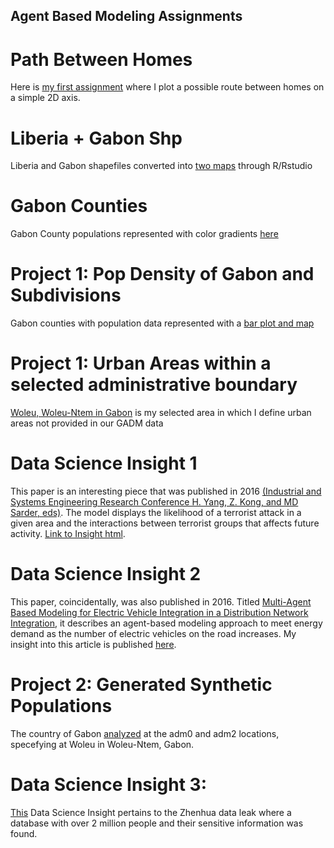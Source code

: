 ## Agent Based Modeling Assignments

# Path Between Homes
Here is [my first assignment](https://rpubs.com/mabuch/651829) where I plot a possible route between homes on a simple 2D axis.

# Liberia + Gabon Shp
Liberia and Gabon shapefiles converted into [two maps](https://rpubs.com/mabuch/652850) through R/Rstudio

# Gabon Counties
Gabon County populations represented with color gradients [here](https://rpubs.com/mabuch/653485)

# Project 1: Pop Density of Gabon and Subdivisions
Gabon counties with population data represented with a [bar plot and map](https://rpubs.com/mabuch/659187)

# Project 1: Urban Areas within a selected administrative boundary
[Woleu, Woleu-Ntem in Gabon](https://rpubs.com/mabuch/662233) is my selected area in which I define urban areas not provided in our GADM data

# Data Science Insight 1
This paper is an interesting piece that was published in 2016 [(Industrial and Systems Engineering Research Conference
H. Yang, Z. Kong, and MD Sarder, eds)](https://d1wqtxts1xzle7.cloudfront.net/46104226/FinalPaper_1446.pdf?1464719223=&response-content-disposition=inline%3B+filename%3DAn_Agent_Based_Approach_for_Understandin.pdf&Expires=1600438398&Signature=GfgQVlJDQQUrGEQAeb2UajwZWOF4O7fb2j07z~3xMprSAdEMYG1tf1Fmti8ztrt472BqELadKOia9VgDV4HyeMaPA6Yss3kOms93IsMzBSZcT4mfCXNSrposkefP44OCKeaDr7NCxvyx3h4qdfdWPSdU9sjyN4Qj5nuhDY46xXhLDh6o51amk0Snpv-fv1LgDw-FU5yGkAXTLGZuf8BN37RXbYSK3a-zezyjiXlYhcyO-de~CVNJGSdG8fHkslwlbQcLjpMuJSTF0uMOGtZc6Rw0-cUbo-ZmK1lVEMAMeWVUK4gD2vtgZ7VfZi7Jt~f8dpz40NgOVmad9G4ZsIPX3w__&Key-Pair-Id=APKAJLOHF5GGSLRBV4ZA). The model displays the likelihood of a terrorist attack in a given area and the interactions between terrorist groups that affects future activity. [Link to Insight html](https://rpubs.com/mabuch/662394).

# Data Science Insight 2
This paper, coincidentally, was also published in 2016. Titled [Multi-Agent Based Modeling for Electric Vehicle Integration in a Distribution Network Integration](https://www.sciencedirect.com/science/article/abs/pii/S037877961630061X), it describes an agent-based modeling approach to meet energy demand as the number of electric vehicles on the road increases. My insight into this article is published [here](https://rpubs.com/mabuch/676412).

# Project 2: Generated Synthetic Populations
The country of Gabon [analyzed](https://rpubs.com/mabuch/683877) at the adm0 and adm2 locations, specefying at Woleu in Woleu-Ntem, Gabon.

# Data Science Insight 3:
[This](https://rpubs.com/mabuch/683902) Data Science Insight pertains to the Zhenhua data leak where a database with over 2 million people and their sensitive information was found.
